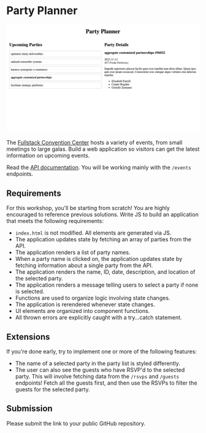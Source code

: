 # Party Planner

![Example screenshot with a list of upcoming parties. Detailed information, including a guest list, is displayed for a selected party.](example.png)

The [Fullstack Convention Center](https://fsa-crud-2aa9294fe819.herokuapp.com/api) hosts a variety of events, from small meetings to large galas. Build a web application so visitors can get the latest information on upcoming events.

Read the [API documentation](https://fsa-crud-2aa9294fe819.herokuapp.com/api/#tag/Events). You will be working mainly with the `/events` endpoints.

## Requirements

For this workshop, you'll be starting from scratch! You are highly encouraged to reference previous solutions. Write JS to build an application that meets the following requirements:

- `index.html` is not modified. All elements are generated via JS.
- The application updates state by fetching an array of parties from the API.
- The application renders a list of party names.
- When a party name is clicked on, the application updates state by fetching information about a single party from the API.
- The application renders the name, ID, date, description, and location of the selected party.
- The application renders a message telling users to select a party if none is selected.
- Functions are used to organize logic involving state changes.
- The application is rerendered whenever state changes.
- UI elements are organized into component functions.
- All thrown errors are explicitly caught with a try...catch statement.

## Extensions

If you're done early, try to implement one or more of the following features:

- The name of a selected party in the party list is styled differently.
- The user can also see the guests who have RSVP'd to the selected party. This will involve fetching data from the `/rsvps` and `/guests` endpoints! Fetch all the guests first, and then use the RSVPs to filter the guests for the selected party.

## Submission

Please submit the link to your public GitHub repository.
